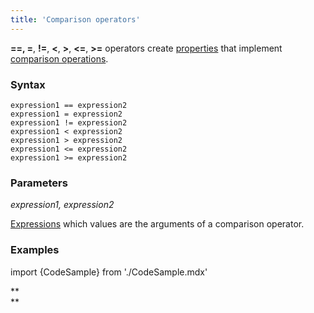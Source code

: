```yaml
---
title: 'Comparison operators'
---
```


**==, =**, **!=**, **<**, **\>**, **<=**, **\>=** operators create [properties](Properties.md) that implement [comparison operations](Comparison_operators_=_....md).

### Syntax

    expression1 == expression2
    expression1 = expression2
    expression1 != expression2
    expression1 < expression2
    expression1 > expression2
    expression1 <= expression2
    expression1 >= expression2

### Parameters

*expression1, expression2*

[Expressions](Expression.md) which values are the arguments of a comparison operator.

### Examples


import {CodeSample} from './CodeSample.mdx'

<CodeSample url="https://documentation.lsfusion.org/sample?file=OperatorPropertySample&block=compare"/>

**  
**
